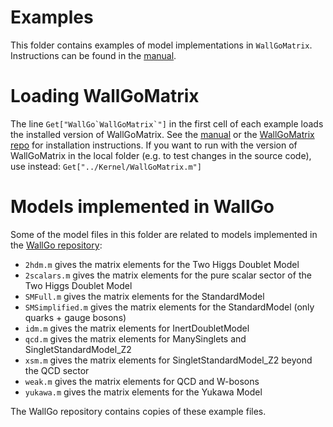 # Examples
This folder contains examples of model implementations in `WallGoMatrix`.
Instructions can be found in the [manual](https://arxiv.org/abs/2411.04970).

# Loading WallGoMatrix
The line 
    ```Get["WallGo`WallGoMatrix`"]```
in the first cell of each example loads the installed version of WallGoMatrix. See the [manual](https://arxiv.org/abs/2411.04970) or the [WallGoMatrix repo](https://github.com/Wall-Go/WallGoMatrix) for installation instructions.
If you want to run with the version of WallGoMatrix in the local folder (e.g. to test changes in the source code), use instead:
    ```Get["../Kernel/WallGoMatrix.m"]```

# Models implemented in WallGo
Some of the model files in this folder are related to models implemented in the [WallGo repository](https://github.com/Wall-Go/WallGo):
- `2hdm.m` gives the matrix elements for the Two Higgs Doublet Model
- `2scalars.m` gives the matrix elements for the pure scalar sector of the Two Higgs Doublet Model
- `SMFull.m` gives the matrix elements for the StandardModel
- `SMSimplified.m` gives the matrix elements for the StandardModel (only quarks + gauge bosons)
- `idm.m` gives the matrix elements for InertDoubletModel
- `qcd.m` gives the matrix elements for ManySinglets and SingletStandardModel_Z2
- `xsm.m` gives the matrix elements for SingletStandardModel_Z2 beyond the QCD sector
- `weak.m` gives the matrix elements for QCD and W-bosons
- `yukawa.m` gives the matrix elements for the Yukawa Model

The WallGo repository contains copies of these example files.